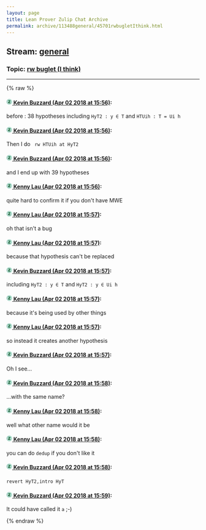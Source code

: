 ```yaml
---
layout: page
title: Lean Prover Zulip Chat Archive 
permalink: archive/113488general/45701rwbugletIthink.html
---
```


## Stream: [general](index.html)
### Topic: [rw buglet (I think)](45701rwbugletIthink.html)

---


{% raw %}
#### [![Click to go to Zulip](../../assets/img/zulip2.png) Kevin Buzzard (Apr 02 2018 at 15:56)](https://leanprover.zulipchat.com/#narrow/stream/113488-general/topic/rw%20buglet%20%28I%20think%29/near/124528036):
before : 38 hypotheses including ` HyT2 : y ∈ T ` and ` HTUih : T = Ui h `

#### [![Click to go to Zulip](../../assets/img/zulip2.png) Kevin Buzzard (Apr 02 2018 at 15:56)](https://leanprover.zulipchat.com/#narrow/stream/113488-general/topic/rw%20buglet%20%28I%20think%29/near/124528039):
Then I do ` rw HTUih at HyT2`

#### [![Click to go to Zulip](../../assets/img/zulip2.png) Kevin Buzzard (Apr 02 2018 at 15:56)](https://leanprover.zulipchat.com/#narrow/stream/113488-general/topic/rw%20buglet%20%28I%20think%29/near/124528041):
and I end up with 39 hypotheses

#### [![Click to go to Zulip](../../assets/img/zulip2.png) Kenny Lau (Apr 02 2018 at 15:56)](https://leanprover.zulipchat.com/#narrow/stream/113488-general/topic/rw%20buglet%20%28I%20think%29/near/124528042):
quite hard to confirm it if you don't have MWE

#### [![Click to go to Zulip](../../assets/img/zulip2.png) Kenny Lau (Apr 02 2018 at 15:57)](https://leanprover.zulipchat.com/#narrow/stream/113488-general/topic/rw%20buglet%20%28I%20think%29/near/124528044):
oh that isn't a bug

#### [![Click to go to Zulip](../../assets/img/zulip2.png) Kenny Lau (Apr 02 2018 at 15:57)](https://leanprover.zulipchat.com/#narrow/stream/113488-general/topic/rw%20buglet%20%28I%20think%29/near/124528049):
because that hypothesis can't be replaced

#### [![Click to go to Zulip](../../assets/img/zulip2.png) Kevin Buzzard (Apr 02 2018 at 15:57)](https://leanprover.zulipchat.com/#narrow/stream/113488-general/topic/rw%20buglet%20%28I%20think%29/near/124528050):
including ` HyT2 : y ∈ T ` and ` HyT2 : y ∈ Ui h `

#### [![Click to go to Zulip](../../assets/img/zulip2.png) Kenny Lau (Apr 02 2018 at 15:57)](https://leanprover.zulipchat.com/#narrow/stream/113488-general/topic/rw%20buglet%20%28I%20think%29/near/124528051):
because it's being used by other things

#### [![Click to go to Zulip](../../assets/img/zulip2.png) Kenny Lau (Apr 02 2018 at 15:57)](https://leanprover.zulipchat.com/#narrow/stream/113488-general/topic/rw%20buglet%20%28I%20think%29/near/124528052):
so instead it creates another hypothesis

#### [![Click to go to Zulip](../../assets/img/zulip2.png) Kevin Buzzard (Apr 02 2018 at 15:57)](https://leanprover.zulipchat.com/#narrow/stream/113488-general/topic/rw%20buglet%20%28I%20think%29/near/124528055):
Oh I see...

#### [![Click to go to Zulip](../../assets/img/zulip2.png) Kevin Buzzard (Apr 02 2018 at 15:58)](https://leanprover.zulipchat.com/#narrow/stream/113488-general/topic/rw%20buglet%20%28I%20think%29/near/124528057):
...with the same name?

#### [![Click to go to Zulip](../../assets/img/zulip2.png) Kenny Lau (Apr 02 2018 at 15:58)](https://leanprover.zulipchat.com/#narrow/stream/113488-general/topic/rw%20buglet%20%28I%20think%29/near/124528096):
well what other name would it be

#### [![Click to go to Zulip](../../assets/img/zulip2.png) Kenny Lau (Apr 02 2018 at 15:58)](https://leanprover.zulipchat.com/#narrow/stream/113488-general/topic/rw%20buglet%20%28I%20think%29/near/124528097):
you can do `dedup` if you don't like it

#### [![Click to go to Zulip](../../assets/img/zulip2.png) Kevin Buzzard (Apr 02 2018 at 15:58)](https://leanprover.zulipchat.com/#narrow/stream/113488-general/topic/rw%20buglet%20%28I%20think%29/near/124528098):
`revert HyT2,intro HyT`

#### [![Click to go to Zulip](../../assets/img/zulip2.png) Kevin Buzzard (Apr 02 2018 at 15:59)](https://leanprover.zulipchat.com/#narrow/stream/113488-general/topic/rw%20buglet%20%28I%20think%29/near/124528114):
It could have called it `a` ;-)


{% endraw %}

